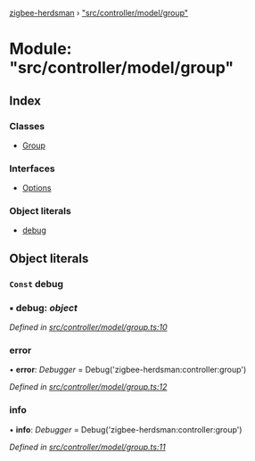 [zigbee-herdsman](../README.md) › ["src/controller/model/group"](_src_controller_model_group_.md)

# Module: "src/controller/model/group"

## Index

### Classes

* [Group](../classes/_src_controller_model_group_.group.md)

### Interfaces

* [Options](../interfaces/_src_controller_model_group_.options.md)

### Object literals

* [debug](_src_controller_model_group_.md#const-debug)

## Object literals

### `Const` debug

### ▪ **debug**: *object*

*Defined in [src/controller/model/group.ts:10](https://github.com/Koenkk/zigbee-herdsman/blob/master/src/src/controller/model/group.ts#L10)*

###  error

• **error**: *Debugger* = Debug('zigbee-herdsman:controller:group')

*Defined in [src/controller/model/group.ts:12](https://github.com/Koenkk/zigbee-herdsman/blob/master/src/src/controller/model/group.ts#L12)*

###  info

• **info**: *Debugger* = Debug('zigbee-herdsman:controller:group')

*Defined in [src/controller/model/group.ts:11](https://github.com/Koenkk/zigbee-herdsman/blob/master/src/src/controller/model/group.ts#L11)*
